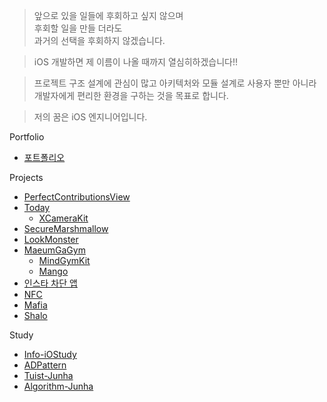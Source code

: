 > 앞으로 있을 일들에 후회하고 싶지 않으며<br> 후회할 일을 만들 더라도<br> 과거의 선택을 후회하지 않겠습니다.

> iOS 개발하면 제 이름이 나올 때까지 열심히하겠습니다!!

> 프로젝트 구조 설계에 관심이 많고 아키텍처와 모듈 설계로 사용자 뿐만 아니라<br>개발자에게 편리한 환경을 구하는 것을 목표로 합니다.

> 저의 꿈은 iOS 엔지니어입니다.

Portfolio
* [포트폴리오](https://www.goodjunha.com)

Projects

* [PerfectContributionsView](https://github.com/jjunhaa0211/PerfectContributionsView)
* [Today](https://github.com/TodayAsWell/Today-Memory-iOS)
  * [XCameraKit](https://github.com/jjunhaa0211/XCameraKit)
* [SecureMarshmallow](https://github.com/SecureMarshmallow/SecureMarshmallow_iOS_V3)
* [LookMonster](https://github.com/LookMonster/LookMonster-iOS)
* [MaeumGaGym](https://github.com/MaeumgaGym/MaeumGaGym_iOS)
  * [MindGymKit](https://github.com/MaeumgaGym/MindGymKit)
  * [Mango](https://github.com/MaeumGaGym/Mango)
* [인스타 차단 앱](https://github.com/jjunhaa0211/ForcedBlockingSwift)
* [NFC](https://github.com/jjunhaa0211/NFC-Swift)
* [Mafia](https://github.com/jjunhaa0211/Mafia)
* [Shalo](https://github.com/AVFNS/Shalo)

Study
* [Info-iOStudy](https://github.com/Info-iOS/iOStudy)
* [ADPattern](https://github.com/jjunhaa0211/ADPattern-Swift)
* [Tuist-Junha](https://github.com/jjunhaa0211/Tuist-Junha)
* [Algorithm-Junha](https://github.com/jjunhaa0211/Algorithm-Junha)

